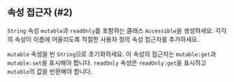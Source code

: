 ## 속성 접근자 (#2)

`String` 속성 `mutable`과 `readOnly`를 포함하는 클래스 `Accessible`을 생성하세요. 각각의 속성이 이름에 어울리도록 적절한 사용자 정의 속성 접근자를 추가하세요.

`mutable` 속성을 빈 `String`으로 초기화하세요. 이 속성의 접근자는 `mutable:get`과 `mutable:set`을 표시해야 합니다. `readOnly` 속성은 `readOnly:get`을 표시하고 `mutable`의 값을 반환해야 합니다.
